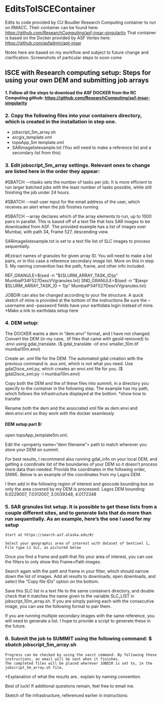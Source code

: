 # EditsToISCEContainer
Edits to code provided by CU Boudler Research Computing container to run on RMACC. Their container can be found here: https://github.com/ResearchComputing/asf-insar-singularity
That container is based on the Docker provided by ASF Vertex here: https://github.com/asfadmin/apt-insar

Notes here are based on my workflow and subject to future change and clarification. Screenshots of particular steps to soon come

## ISCE with Research computing setup: Steps for using your own DEM and submitting job arrays

#### 1. Follow all the steps to download the ASF DOCKER from the RC Computing github: https://github.com/ResearchComputing/asf-insar-singularity

### 2. Copy the following files into your containers directory, which is created in the installation in step one. 
* jobscript_5m_array.sh
* arcgis_template.xml
* topsApp_5m template.xml
* SARimagelistexample.txt (You will need to make a reference list and a secondary list from this)

### 3. Edit jobscript_5m_array settings. Relevant ones to change are listed here in the order they appear:
 #SBATCH --ntasks sets the number of tasks per job. It is more efficient to run larger batched jobs with the least number of tasks possible, while still finishing the job under 24 hours.
 
#SBATCH --mail-user input for the email address of the user, which receives an alert when the job finishes running

#SBATCH --array declares which of the array elements to run, up to 1000 pairs in parallel. This is based off of a text file that lists SAR images to be downloaded from ASF. The provided example has a list of images over Mumbai, with path 34, Frame 527, descending view. 

SARimagelistexample.txt is set to a text file list of SLC images to process sequentially.

#Extract names of granules for given array ID. You will need to make a list pairs, or in this case a reference secondary image list. More on this in step 5. My naming convention has the path, frame, and other info included. 

REF_GRANULE=$(sed -n "${SLURM_ARRAY_TASK_ID}p" MumbaiP34F527DescVVgranules.txt)
SND_GRANULE=$(sed -n "$(expr $SLURM_ARRAY_TASK_ID + 1)p" MumbaiP34F527DescVVgranules.txt)
	

JOBDIR can also be changed according to your file structure. A quick sketch of mine is provided at the bottom of the instructions 
Be sure the –username and –password fields have your earthdata login instead of mine. *Make a link to earthdata setup here
### 4. DEM setup: 
The DOCKER wants a dem in  “dem.envi” format, and I have not changed. Convert the DEM (in my case, .tif files that came with geoid removed) to .envi using gdal_translate.
($ gdal_translate -of envi smaller_10m.tif mumbai10m.envi)

Create an .xml file for the DEM. The automated gdal creation with the previous command is .aux.xml, which is not what you need. Use gdal2isce_xml.py, which creates an envi.xml file for you. 
($ gdal2isce_xml.py -i mumbai10m.envi)

Copy both the DEM and the of these files into summit, in a directory you specify to the container in the following step. The example has my path, which follows the infrastructure displayed at the bottom. *show how to transfer


Rename both the dem and the associated xml file as dem.envi and dem.envi.xml so they work with the docker seamlessly

#### DEM setup part B: 
open topsApp_template5m.xml.

Edit the <property name=”dem filename”> path to match wherever you store your DEM on summit. 

For best results, I recommend also running gdal_info on your local DEM, and getting a coordinate list of the boundaries of your DEM so it doesn’t process more data than needed. Provide the coordinates in the following order, SNWE. Below is an example of the coordinates from my Lagos DEM. 





I then add in the following region of interest and geocode bounding box so only the area covered by my DEM is processed. 
Lagos DEM bounding: 6.0229007, 7.0312007, 3.0039348, 4.0172348 


### 5. SAR granules list setup. It is possible to get these lists from a couple different sites, and to generate lists that do more than run sequentially. As an example, here’s the one I used for my setup
	Start at https://search.asf.alaska.edu/#/ 
	
	Select your geographic area of interest with dataset of Sentinel 1, File type L1 SLC, as pictured below
	

Once you find a frame and path that fits your area of interest, you can use the filters to only show this Frame+Path images. 





Search again with the path and frame in your filter, which should narrow down the list of images. Add all results to downloads, open downloads, and select the “Copy file IDs” option on the bottom. 


Save this SLC list in a text file to the same containers directory, and double check that it matches the name given to the variable SLC_LIST in jobscript_10m_array.sh. If you are simply pairing each with the consecutive image, you can use the following format to pair them. 

If you are running multiple secondary images with the same reference, you will need to generate a list. I hope to provide a script to generate these in the future.


### 6. Submit the job to SUMMIT using the following command: $ sbatch jobscript_5m_array.sh
	Progress can be checked by using the sacct command. By following these instructions, an email will be sent when it finishes. 
	The completed files will be placed wherever JOBDIR is set to, in the jobscript_5m_array.sh file.

*Explanation of what the results are.. explain by naming convention.

Best of luck! If additional questions remain, feel free to email me.




Sketch of file infrastructure, referenced earlier in instructions:
 
